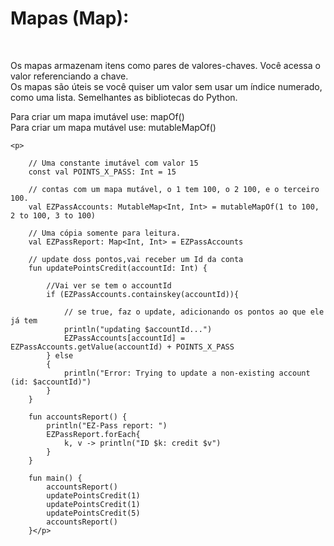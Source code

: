 <!DOCTYPE html>
<html lang="pt-br">
<head>
    <meta charset="UTF-8">
    <meta http-equiv="X-UA-Compatible" content="IE=edge">
    <meta name="viewport" content="width=device-width, initial-scale=1.0">
    <title>Document</title>
</head>
<body>
    <h1>Mapas (Map):</h1><br>
    <p>Os mapas armazenam itens como pares de valores-chaves. Você acessa o valor referenciando a chave. <br>Os mapas são úteis se você quiser um valor sem usar um índice numerado, como uma lista. Semelhantes as bibliotecas do Python.</p>
    
  <p>Para criar um mapa imutável use: mapOf()<br>Para criar um mapa mutável use: mutableMapOf()</p>

    <p>
        
        // Uma constante imutável com valor 15
        const val POINTS_X_PASS: Int = 15
        
        // contas com um mapa mutável, o 1 tem 100, o 2 100, e o terceiro 100.
        val EZPassAccounts: MutableMap<Int, Int> = mutableMapOf(1 to 100, 2 to 100, 3 to 100)
        
        // Uma cópia somente para leitura.
        val EZPassReport: Map<Int, Int> = EZPassAccounts
        
        // update doss pontos,vai receber um Id da conta
        fun updatePointsCredit(accountId: Int) {
            
            //Vai ver se tem o accountId
            if (EZPassAccounts.containskey(accountId)){
              
                // se true, faz o update, adicionando os pontos ao que ele já tem
                println("updating $accountId...")
                EZPassAccounts[accountId] = EZPassAccounts.getValue(accountId) + POINTS_X_PASS
            } else
            {
                println("Error: Trying to update a non-existing account (id: $accountId)")
            }
        }
        
        fun accountsReport() {
            println("EZ-Pass report: ")
            EZPassReport.forEach{
                k, v -> println("ID $k: credit $v")
            }
        }
        
        fun main() {
            accountsReport()
            updatePointsCredit(1)
            updatePointsCredit(1)
            updatePointsCredit(5)
            accountsReport()
        }</p>
</body>
</html>